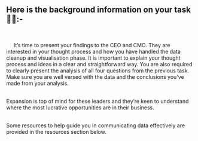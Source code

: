 <H2> Here is the background information on your task🧑‍💻:-</H2>
<br>

&nbsp;&nbsp;&nbsp;&nbsp; It’s time to present your findings to the CEO and CMO. They are interested in your thought process and how you have handled the data cleanup and visualisation phase. It is important to explain your thought process and ideas in a clear and straightforward way. You are also required to clearly present the analysis of all four questions from the previous task. Make sure you are well versed with the data and the conclusions you’ve made from your analysis. <br><br>

Expansion is top of mind for these leaders and they’re keen to understand where the most lucrative opportunities are in their business. <br><br>

Some resources to help guide you in communicating data effectively are provided in the resources section below.